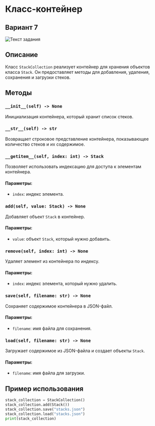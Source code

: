 # Класс-контейнер
## Вариант 7
![Текст задания](/assets/container_task.png)

## Описание
Класс `StackCollection` реализует контейнер для хранения объектов класса `Stack`. Он предоставляет методы для добавления, удаления, сохранения и загрузки стеков.

## Методы

### `__init__(self) -> None`
Инициализация контейнера, который хранит список стеков.

### `__str__(self) -> str`
Возвращает строковое представление контейнера, показывающее количество стеков и их содержимое.

### `__getitem__(self, index: int) -> Stack`
Позволяет использовать индексацию для доступа к элементам контейнера.

#### Параметры:
- `index`: индекс элемента.

### `add(self, value: Stack) -> None`
Добавляет объект `Stack` в контейнер.

#### Параметры:
- `value`: объект `Stack`, который нужно добавить.

### `remove(self, index: int) -> None`
Удаляет элемент из контейнера по индексу.

#### Параметры:
- `index`: индекс элемента, который нужно удалить.

### `save(self, filename: str) -> None`
Сохраняет содержимое контейнера в JSON-файл.

#### Параметры:
- `filename`: имя файла для сохранения.

### `load(self, filename: str) -> None`
Загружает содержимое из JSON-файла и создает объекты `Stack`.

#### Параметры:
- `filename`: имя файла для загрузки.

## Пример использования
```python
stack_collection = StackCollection()
stack_collection.add(Stack())
stack_collection.save("stacks.json")
stack_collection.load("stacks.json")
print(stack_collection)
